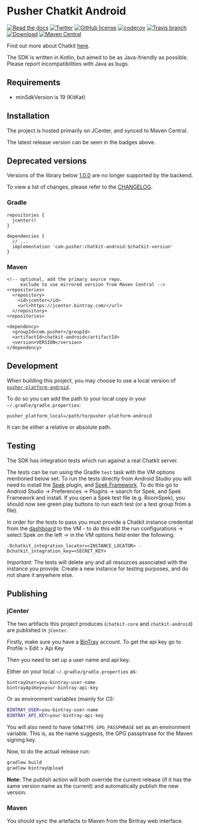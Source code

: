 # Pusher Chatkit Android

[![Read the docs](https://img.shields.io/badge/read_the-docs-92A8D1.svg)](https://docs.pusher.com/chatkit/reference/android)
[![Twitter](https://img.shields.io/badge/twitter-@Pusher-blue.svg?style=flat)](http://twitter.com/Pusher)
[![GitHub license](https://img.shields.io/badge/license-MIT-lightgrey.svg)](https://raw.githubusercontent.com/pusher/chatkit-android/master/LICENSE)
[![codecov](https://codecov.io/gh/pusher/chatkit-android/branch/master/graph/badge.svg)](https://codecov.io/gh/pusher/chatkit-android)
[![Travis branch](https://img.shields.io/travis/pusher/chatkit-android/master.svg)](https://travis-ci.org/pusher/chatkit-android)
[![Download](https://api.bintray.com/packages/pusher/maven/chatkit-android/images/download.svg)](https://bintray.com/pusher/maven/chatkit-android/_latestVersion)
[![Maven Central](https://img.shields.io/maven-central/v/com.pusher/chatkit-android.svg?label=Maven%20Central)](https://search.maven.org/search?q=g:%22com.pusher%22%20AND%20a:%22chatkit-android%22)

Find out more about Chatkit [here](https://pusher.com/chatkit).

The SDK is written in Kotlin, but aimed to be as Java-friendly as possible.
Please report incompatibilities with Java as bugs.

## Requirements

- minSdkVersion is 19 (KitKat)

## Installation

The project is hosted primarily on JCenter, and synced to Maven Central.

The latest release version can be seen in the badges above.

## Deprecated versions

Versions of the library below
[1.0.0](https://github.com/pusher/chatkit-android/releases/tag/v1.0.0) are no
longer supported by the backend.

To view a list of changes, please refer to the [CHANGELOG](CHANGELOG.md).

### Gradle

```
repositories {
  jcenter()
}

dependencies {
  // ...
  implementation 'com.pusher:chatkit-android:$chatkit-version'
}
```

### Maven

```
<!-- optional, add the primary source repo.
     exclude to use mirrored version from Maven Central -->
<repositories>
  <repository>
    <id>jcenter</id>
    <url>https://jcenter.bintray.com/</url>
  </repository>
<repositories>

<dependency>
  <groupId>com.pusher</groupId>
  <artifactId>chatkit-android</artifactId>
  <version>VERSION</version>
</dependency>
```

## Development

When building this project, you may choose to use a local version of
[`pusher-platform-android`](1).

To do so you can add the path to your local copy in your
`~/.gradle/gradle.properties`:

```
pusher_platform_local=/path/to/pusher-platform-android
```

It can be either a relative or absolute path.

[1]: https://github.com/pusher/pusher-platform-android

## Testing

The SDK has integration tests which run against a real Chatkit server.

The tests can be run using the Gradle `test` task with the VM options mentioned below set.
To run the tests directly from Android Studio you will need to install the
[Spek](https://plugins.jetbrains.com/plugin/8564-spek/) plugin, and
[Spek Framework](https://plugins.jetbrains.com/plugin/10915-spek-framework/).
To do this go to Android Studio -> Preferences -> Plugins ->
search for Spek, and Spek Framework and install. If you open a Spek test file
(e.g. RoomSpek), you should now see green play buttons to run each test
(or a test group from a file).


In order for the tests to pass you must provide a Chatkit instance
credential from the [dashboard](https://dash.pusher.com/chatkit/)
to the VM - to do this edit the run configurations -> select Spek
on the left -> in the VM options field enter the following:

```
-Dchatkit_integration_locator=<INSTANCE_LOCATOR> -Dchatkit_integration_key=<SECRET_KEY>
```

*Important:* The tests will delete any and all resources associated with
the instance you provide. Create a new instance for testing purposes, and do not
share it anywhere else.

## Publishing

### jCenter

The two artifacts this project produces (`chatkit-core` and `chatkit-android`)
are published in `jCenter`.

Firstly, make sure you have a [BinTray](https://bintray.com) account. To get
the api key go to Profile > Edit > Api Key

Then you need to set up a user name and api key.

Either on your local `~/.gradle/gradle.properties` as:

```properties
bintrayUser=you-bintray-user-name
bintrayApiKey=your-bintray-api-key
```

Or as environment variables (mainly for CI):

```bash
BINTRAY_USER=you-bintray-user-name
BINTRAY_API_KEY=your-bintray-api-key
```

You will also need to have `SONATYPE_GPG_PASSPHRASE` set as an environment
variable. This is, as the name suggests, the GPG passphrase for the Maven
signing key.

Now, to do the actual release run:

```bash
gradlew build
gradlew bintrayUpload
```

**Note:** The publish action will both override the current release (if it has
the same version name as the current) and automatically publish the new
version.

### Maven

You should sync the artefacts to Maven from the Bintray web interface.
